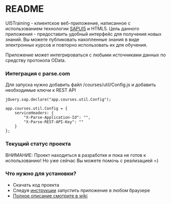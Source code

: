 # README #

UI5Training - клиентское веб-приложение, написанное с использованием технологии [SAPUI5](http://sap.github.io/openui5/) и HTML5. Цель данного приложения - предоставить удобный интерфейс для получения новых знаний. Вы можете публиковать накопленные знания в виде электронных курсов и повторно использовать их для обучения.

Приложение может интегрироваться с любыми источниками данных по средству протокола OData.

### Интеграция с parse.com ###
Для запуска нужно добавить файл /courses/util/Config.js и добавить необходимые ключи к REST API

```
jQuery.sap.declare("app.courses.util.Config");

app.courses.util.Config = {
    serviceHeaders: {
        "X-Parse-Application-Id": "",
        "X-Parse-REST-API-Key": ""
    }
};
```

### Текущий статус проекта ###
ВНИМАНИЕ: Проект находиться в разработке и пока не готов к использованию! 
Но уже сейчас Вы можете помочь с реализацией =)

### Что нужно для установки? ###

* Скачать код проекта
* Следуя [инструкции](https://github.com/seafolk/Ui5Training/wiki/%D0%9A%D0%B0%D0%BA-%D1%83%D1%81%D1%82%D0%B0%D0%BD%D0%BE%D0%B2%D0%B8%D1%82%D1%8C-%D0%BF%D1%80%D0%B8%D0%BB%D0%BE%D0%B6%D0%B5%D0%BD%D0%B8%D0%B5%3F) запустить приложение в любом браузере
* [Полное описание смотрите в wiki](https://github.com/seafolk/Ui5Training/wiki)

